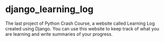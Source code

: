 # django_learning_log
The last project of Python Crash Course, a website called Learning Log created using Django. You can use this website to keep track of what you are learning and write summaries of your progress.

